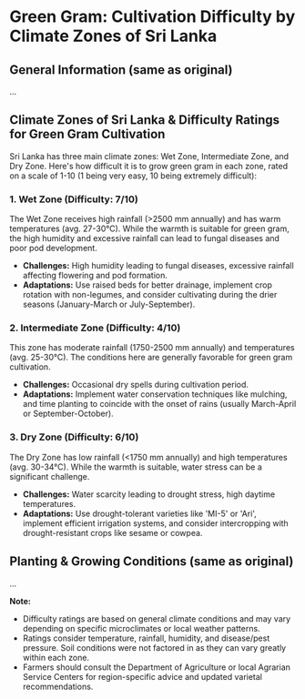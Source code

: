 # Green Gram: Cultivation Difficulty by Climate Zones of Sri Lanka

## General Information (same as original)

...

## Climate Zones of Sri Lanka & Difficulty Ratings for Green Gram Cultivation

Sri Lanka has three main climate zones: Wet Zone, Intermediate Zone, and Dry Zone. Here's how difficult it is to grow green gram in each zone, rated on a scale of 1-10 (1 being very easy, 10 being extremely difficult):

### 1. **Wet Zone** (Difficulty: 7/10)

The Wet Zone receives high rainfall (>2500 mm annually) and has warm temperatures (avg. 27-30°C). While the warmth is suitable for green gram, the high humidity and excessive rainfall can lead to fungal diseases and poor pod development.

- **Challenges:** High humidity leading to fungal diseases, excessive rainfall affecting flowering and pod formation.
- **Adaptations:** <update>Use raised beds for better drainage, implement crop rotation with non-legumes, and consider cultivating during the drier seasons (January-March or July-September).</update>

### 2. **Intermediate Zone** (Difficulty: 4/10)

This zone has moderate rainfall (1750-2500 mm annually) and temperatures (avg. 25-30°C). The conditions here are generally favorable for green gram cultivation.

- **Challenges:** Occasional dry spells during cultivation period.
- **Adaptations:** <update>Implement water conservation techniques like mulching, and time planting to coincide with the onset of rains (usually March-April or September-October).</update>

### 3. **Dry Zone** (Difficulty: 6/10)

The Dry Zone has low rainfall (<1750 mm annually) and high temperatures (avg. 30-34°C). While the warmth is suitable, water stress can be a significant challenge.

- **Challenges:** Water scarcity leading to drought stress, high daytime temperatures.
- **Adaptations:** <update>Use drought-tolerant varieties like 'MI-5' or 'Ari', implement efficient irrigation systems, and consider intercropping with drought-resistant crops like sesame or cowpea.</update>

## Planting & Growing Conditions (same as original)

...

**Note:**
- Difficulty ratings are based on general climate conditions and may vary depending on specific microclimates or local weather patterns.
- Ratings consider temperature, rainfall, humidity, and disease/pest pressure. Soil conditions were not factored in as they can vary greatly within each zone.
- <update>Farmers should consult the Department of Agriculture or local Agrarian Service Centers for region-specific advice and updated varietal recommendations.</update>